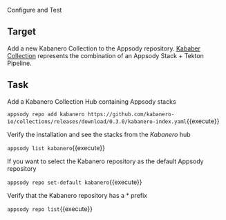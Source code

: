 Configure and Test

## Target

Add a new Kabanero Collection to the Appsody repository.
[Kababer Collection](https://github.com/kabanero-io/collections) represents the combination of an Appsody Stack + Tekton Pipeline.

## Task

Add a Kabanero Collection Hub containing Appsody stacks

`appsody repo add kabanero https://github.com/kabanero-io/collections/releases/download/0.3.0/kabanero-index.yaml`{{execute}}

Verify the installation and see the stacks from the *Kabanero* hub

`appsody list kabanero`{{execute}}

If you want to select the Kabanero repository as the default Appsody repository

`appsody repo set-default kabanero`{{execute}}

Verify that the Kabanero repository has a * prefix

`appsody repo list`{{execute}}
